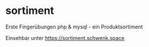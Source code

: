 # sortiment
Erste Fingerübungen php &amp; mysql - ein Produktsortiment

Einsehbar unter https://sortiment.schwenk.space
